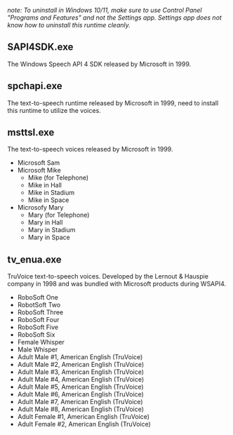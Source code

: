 _note: To uninstall in Windows 10/11, make sure to use Control Panel "Programs and Features" and not the Settings app. Settings app does not know how to uninstall this runtime cleanly._

## SAPI4SDK.exe
The Windows Speech API 4 SDK released by Microsoft in 1999.


## spchapi.exe
The text-to-speech runtime released by Microsoft in 1999, need to install this runtime to utilize the voices.

## msttsl.exe
The text-to-speech voices released by Microsoft in 1999. 
- Microsoft Sam
- Microsoft Mike
  - Mike (for Telephone)
  - Mike in Hall
  - Mike in Stadium
  - Mike in Space
- Microsofy Mary
  - Mary (for Telephone)
  - Mary in Hall
  - Mary in Stadium
  - Mary in Space


## tv_enua.exe
TruVoice text-to-speech voices. Developed by the Lernout & Hauspie company in 1998 and was bundled with Microsoft products during WSAPI4.
- RoboSoft One
- RobotSoft Two
- RoboSoft Three
- RoboSoft Four
- RoboSoft Five
- RoboSoft Six
- Female Whisper
- Male Whisper
- Adult Male #1, American English (TruVoice)
- Adult Male #2, American English (TruVoice)
- Adult Male #3, American English (TruVoice)
- Adult Male #4, American English (TruVoice)
- Adult Male #5, American English (TruVoice)
- Adult Male #6, American English (TruVoice)
- Adult Male #7, American English (TruVoice)
- Adult Male #8, American English (TruVoice)
- Adult Female #1, American English (TruVoice)
- Adult Female #2, American English (TruVoice)
